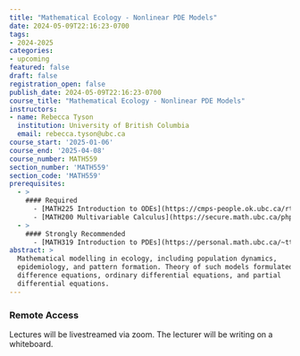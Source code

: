 ```yaml
---
title: "Mathematical Ecology - Nonlinear PDE Models"
date: 2024-05-09T22:16:23-0700
tags:
- 2024-2025
categories:
- upcoming
featured: false
draft: false
registration_open: false
publish_date: 2024-05-09T22:16:23-0700
course_title: "Mathematical Ecology - Nonlinear PDE Models"
instructors:
- name: Rebecca Tyson
  institution: University of British Columbia
  email: rebecca.tyson@ubc.ca
course_start: '2025-01-06'
course_end: '2025-04-08'
course_number: MATH559
section_number: 'MATH559'
section_code: 'MATH559'
prerequisites:
  - >
    #### Required
      - [MATH225 Introduction to ODEs](https://cmps-people.ok.ubc.ca/rtyson/Teaching/Math225/index.html) or similar
      - [MATH200 Multivariable Calculus](https://secure.math.ubc.ca/php/MathNet/courseinfo.php?session=2020W&t=outline&name=200:203) or similar
  - >
    #### Strongly Recommended
      - [MATH319 Introduction to PDEs](https://personal.math.ubc.ca/~ttsai/courses/516-23Q4/) or similar
abstract: > 
  Mathematical modelling in ecology, including population dynamics,
  epidemiology, and pattern formation. Theory of such models formulated as
  difference equations, ordinary differential equations, and partial
  differential equations.
---
```

### Remote Access
Lectures will be livestreamed via zoom. The lecturer will be writing on a
whiteboard.
